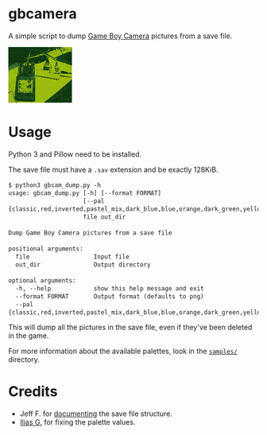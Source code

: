 # gbcamera
A simple script to dump [Game Boy Camera](https://en.wikipedia.org/wiki/Game_Boy_Camera) pictures from a save file.

![GB cart dumper](samples/classic.png)

# Usage
Python 3 and Pillow need to be installed.

The save file must have a `.sav` extension and be exactly 128KiB.

```
$ python3 gbcam_dump.py -h
usage: gbcam_dump.py [-h] [--format FORMAT]
                     [--pal {classic,red,inverted,pastel_mix,dark_blue,blue,orange,dark_green,yellow,brown,grayscale,dark_brown,green}]
                     file out_dir

Dump Game Boy Camera pictures from a save file

positional arguments:
  file                  Input file
  out_dir               Output directory

optional arguments:
  -h, --help            show this help message and exit
  --format FORMAT       Output format (defaults to png)
  --pal {classic,red,inverted,pastel_mix,dark_blue,blue,orange,dark_green,yellow,brown,grayscale,dark_brown,green}
```

This will dump all the pictures in the save file, even if they've been deleted in the game.

For more information about the available palettes, look in the [`samples/`](samples/) directory.

# Credits
 * Jeff F. for [documenting](http://www.devrs.com/gb/files/gbcam.txt) the save file structure.
 * [Ilias G.](https://github.com/giech) for fixing the palette values.